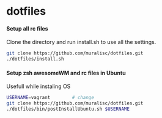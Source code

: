 dotfiles
========

#### Setup all rc files
Clone the directory and run install.sh to use all the settings.

```sh
git clone https://github.com/muralisc/dotfiles.git
./dotfiles/install.sh
```
#### Setup zsh awesomeWM and rc files in Ubuntu

Usefull while instaling OS
```sh
USERNAME=vagrant        # change
git clone https://github.com/muralisc/dotfiles.git
./dotfiles/bin/postInstallUbuntu.sh $USERNAME
```
